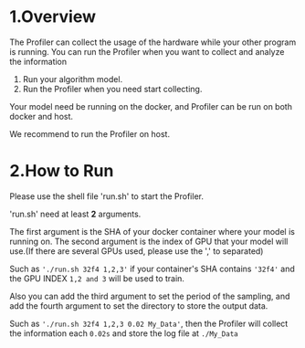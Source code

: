 # 1.Overview

The Profiler can collect the usage of the hardware while your other program is running.
You can run the Profiler when you want to collect and analyze the information

1. Run your algorithm model.
2. Run the Profiler when you need start collecting.

Your model need be running on the docker, and Profiler can be run on both docker and host.

We recommend to run the Profiler on host.

# 2.How to Run
Please use the shell file 'run.sh' to start the Profiler.

'run.sh' need at least **2** arguments.

The first argument is the SHA of your docker container where your model is running on.
The second argument is the index of GPU that your model will use.(If there are several GPUs used, please use the ',' to separated)

Such as `'./run.sh 32f4 1,2,3'` if your container's SHA contains `'32f4'` and the GPU INDEX `1,2 and 3` will be used to train.

Also you can add the third argument to set the period of the sampling, and add the fourth argument to set the directory to store the output data.

Such as `'./run.sh 32f4 1,2,3 0.02 My_Data'`, then the Profiler will collect the information each `0.02s` and store the log file at `./My_Data`
